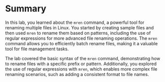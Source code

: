 # Summary

In this lab, you learned about the `mren` command, a powerful tool for renaming multiple files in Linux. You started by creating sample files and then used `mren` to rename them based on patterns, including the use of regular expressions for more advanced file renaming operations. The `mren` command allows you to efficiently batch rename files, making it a valuable tool for file management tasks.

The lab covered the basic syntax of the `mren` command, demonstrating how to rename files with a specific prefix or pattern. Additionally, you explored the use of regular expressions with `mren`, which enables more complex file renaming scenarios, such as adding a consistent format to file names.
